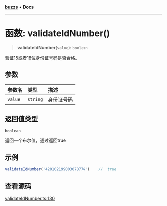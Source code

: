 [**buzzs**](../README.md) • **Docs**

***

# 函数: validateIdNumber()

> **validateIdNumber**(`value`): `boolean`

验证15或者18位身份证号码是否合格。

## 参数

| 参数名 | 类型 | 描述 |
| :------ | :------ | :------ |
| `value` | `string` | 身份证号码 |

## 返回值类型

`boolean`

返回一个布尔值，通过返回true

## 示例

```ts
validateIdNumber('420102199003078776')    //  true
```

## 查看源码

[validateIdNumber.ts:130](https://github.com/Leexiaop/buzz/blob/777764f87ed5bc92158fd2e9b7456d28948d62a1/src/validateIdNumber.ts#L130)

